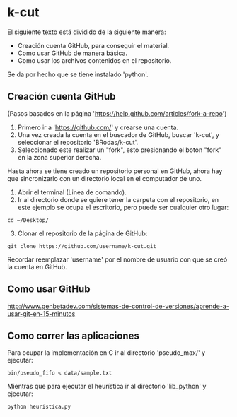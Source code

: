 k-cut
=====

El siguiente texto está dividido de la siguiente manera:
* Creación cuenta GitHub, para conseguir el material.
* Como usar GitHub de manera básica.
* Como usar los archivos contenidos en el repositorio.

Se da por hecho que se tiene instalado 'python'.

Creación cuenta GitHub
-------------------------------
(Pasos basados en la página 'https://help.github.com/articles/fork-a-repo')

1) Primero ir a 'https://github.com/' y crearse una cuenta.
2) Una vez creada la cuenta en el buscador de GitHub, buscar 'k-cut', y seleccionar el repositorio 'BRodas/k-cut'.
3) Seleccionado este realizar un "fork", esto presionando el boton "fork" en la zona superior derecha.

Hasta ahora se tiene creado un repositorio personal en GitHub, ahora hay que sincronizarlo con un directorio local en el computador de uno.

1) Abrir el terminal (Linea de comando).
2) Ir al directorio donde se quiere tener la carpeta con el repositorio, en este ejemplo se ocupa el escritorio, pero puede ser cualquier otro lugar:
```{bash}
cd ~/Desktop/
```
3) Clonar el repositorio de la página de GitHub:
```{bash}
git clone https://github.com/username/k-cut.git
```
Recordar reemplazar 'username' por el nombre de usuario con que se creó la cuenta en GitHub.

Como usar GitHub
-------------------------------

http://www.genbetadev.com/sistemas-de-control-de-versiones/aprende-a-usar-git-en-15-minutos


Como correr las aplicaciones
-------------------------------

Para ocupar la implementación en C ir al directorio 'pseudo_max/' y ejecutar:
```{bash}
bin/pseudo_fifo < data/sample.txt
```

Mientras que para ejecutar el heurística ir al directorio 'lib_python' y ejecutar:
```{bash}
python heuristica.py
```

